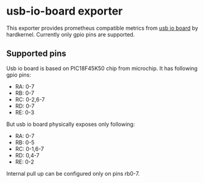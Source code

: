# usb-io-board exporter

This exporter provides prometheus compatible metrics from [usb io board](https://www.hardkernel.com/shop/usb-io-board/)
by hardkernel. Currently only gpio pins are supported.

## Supported pins

Usb io board is based on PIC18F45K50 chip from microchip. It has following gpio pins:

* RA: 0-7
* RB: 0-7
* RC: 0-2,6-7
* RD: 0-7
* RE: 0-3

But usb io board physically exposes only following:

* RA: 0-7
* RB: 0-5
* RC: 0-1,6-7
* RD: 0,4-7
* RE: 0-2

Internal pull up can be configured only on pins rb0-7. 
